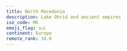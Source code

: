 ```yaml
---
title: North Macedonia
description: Lake Ohrid and ancient empires
iso_code: MK
emoji_flag: 🇲🇰
continent: Europe
remote_rank: 34.0
---
```

